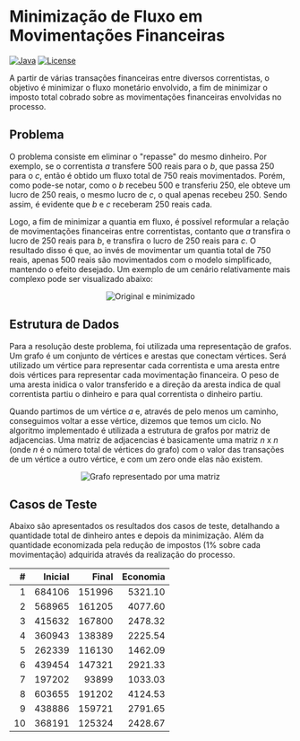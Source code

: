 # Minimização de Fluxo em Movimentações Financeiras

[![Java](https://img.shields.io/badge/java-8-blue.svg)](https://www.oracle.com/technetwork/java/javase/8u-relnotes-2225394.html)
[![License](https://img.shields.io/github/license/mashape/apistatus.svg)](https://opensource.org/licenses/MIT)

A partir de várias transações financeiras entre diversos correntistas, o objetivo é minimizar o fluxo monetário envolvido, a fim de minimizar o imposto total cobrado sobre as movimentações financeiras envolvidas no processo.

## Problema

  O problema consiste em eliminar o "repasse" do mesmo dinheiro. Por exemplo, se o correntista *a* transfere 500 reais para o *b*, que passa 250 para o *c*, então é obtido um fluxo total de 750 reais movimentados. Porém, como pode-se notar, como o *b* recebeu 500 e transferiu 250, ele obteve um lucro de 250 reais, o mesmo lucro de *c*, o qual apenas recebeu 250. Sendo assim, é evidente que *b* e *c* receberam 250 reais cada.

Logo, a fim de minimizar a quantia em fluxo, é possível reformular a relação de movimentações financeiras entre correntistas, contanto que *a* transfira o lucro de 250 reais para *b*, e transfira o lucro de 250 reais para *c*. O resultado disso é que, ao invés de movimentar um quantia total de 750 reais, apenas 500 reais são movimentados com o modelo simplificado, mantendo o efeito desejado. Um exemplo de um cenário relativamente mais complexo pode ser visualizado abaixo:

<p align="center">
    <img src="https://i.imgur.com/uSB8KiW.png" alt="Original e minimizado" />
</p>

## Estrutura de Dados

  Para a resolução deste problema, foi utilizada uma representação de grafos. Um grafo é um conjunto de vértices e arestas que conectam vértices. Será utilizado um vértice para representar cada correntista e uma aresta entre dois vértices para representar cada movimentação financeira. O peso de uma aresta inidica o valor transferido e a direção da aresta indica de qual correntista partiu o dinheiro e para qual correntista o dinheiro partiu.

Quando partimos de um vértice *a* e, através de pelo menos um caminho, conseguimos voltar a esse vértice, dizemos que temos um ciclo. No algoritmo implementado é utilizada a estrutura de grafos por matriz de adjacencias. Uma matriz de adjacencias é basicamente uma matriz *n* x *n* (onde *n* é o número total de vértices do grafo) com o valor das transações de um vértice a outro vértice, e com um zero onde elas não existem.

<p align="center">
    <img src="https://i.imgur.com/LWXLmrX.png" alt="Grafo representado por uma matriz" />
</p>

## Casos de Teste

Abaixo são apresentados os resultados dos casos de teste, detalhando a quantidade total de dinheiro antes e depois da minimização. Além da quantidade economizada pela redução de impostos (1% sobre cada movimentação) adquirida através da realização do processo.

|  #  | Inicial | Final  | Economia |
| --: | ------: | -----: | -------: |
|  1  |  684106 | 151996 |  5321.10 |
|  2  |  568965 | 161205 |  4077.60 |
|  3  |  415632 | 167800 |  2478.32 |
|  4  |  360943 | 138389 |  2225.54 |
|  5  |  262339 | 116130 |  1462.09 |
|  6  |  439454 | 147321 |  2921.33 |
|  7  |  197202 |  93899 |  1033.03 |
|  8  |  603655 | 191202 |  4124.53 |
|  9  |  438886 | 159721 |  2791.65 |
| 10  |  368191 | 125324 |  2428.67 |
